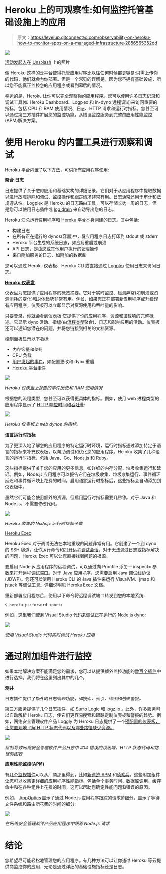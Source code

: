 # Heroku 上的可观察性:如何监控托管基础设施上的应用

> 原文：<https://levelup.gitconnected.com/observability-on-heroku-how-to-monitor-apps-on-a-managed-infrastructure-2856565352dd>

![](img/02fd4c08de1b78d0b3d99adc50dd0ba3.png)

[活动发起人](https://unsplash.com/@campaign_creators?utm_source=unsplash&utm_medium=referral&utm_content=creditCopyText)在 [Unsplash](https://unsplash.com/s/photos/computer-graph?utm_source=unsplash&utm_medium=referral&utm_content=creditCopyText) 上的照片

像 Heroku 这样的云平台使得托管应用程序比以往任何时候都更容易:只需上传你的代码，他们就会为你部署。但是一个常见的误解是，因为您不拥有基础设施，所以您不能真正监控您的应用程序或看到幕后的情况。

幸运的是，Heroku 让你可以完全观察你的应用程序。您可以使用许多日志记录和调试工具(如 Heroku Dashboard、Logplex 和 in-dyno 远程调试)来访问重要的指标，包括 CPU 和 RAM 使用情况、日志、HTTP 请求和运行时指标。您甚至可以通过第三方插件扩展您的监控功能，从错误监控服务到完整的应用性能监控(APM)解决方案。

# 使用 Heroku 的内置工具进行观察和调试

Heroku 平台内置了以下方法，可供所有应用程序使用:

**聚合** [**日志**](https://devcenter.heroku.com/articles/logging)

日志提供了关于您的应用和基础架构的详细记录。它们对于从应用程序中提取数据以进行故障排除和调试、监控操作和跟踪请求非常有用。日志通常还用于审计和法规遵从性。Logplex 是 Heroku 的日志路由工具，可以存储长达一周的日志，但是您可以使用日志插件或 [log drain](https://devcenter.heroku.com/articles/log-drains) 来自动导出您的日志。

Heroku [汇总运行应用程序和 Heroku 平台本身创建的日志](https://devcenter.heroku.com/articles/logging)。其中包括:

*   构建日志
*   在所有正在运行的 dynos(容器)中，将应用程序日志打印到 stdout 或 stderr
*   Heroku 平台生成的系统日志，如应用重启或崩溃
*   API 日志，是由您或其他用户执行的管理操作
*   来自附加服务的日志，如附加的数据库

您可以通过 Heroku 仪表板、Heroku CLI 或直接通过 [Logplex](https://devcenter.heroku.com/articles/logplex) 使用日志来访问日志。

[**Heroku 仪表盘**](https://devcenter.heroku.com/articles/heroku-dashboard)

仪表盘为您提供了应用程序的概览摘要。它对于实时监控、检测异常(如崩溃或资源消耗的变化)和总体趋势非常有用。例如，如果您正在部署新应用程序或升级现有应用程序，仪表板可以立即显示对资源使用和吞吐量的影响。

只要登录，你就会看到仪表板:它提供了你的应用程序，资源和加载项的完整概述。它显示 dyno 活动、指标(由[流程类型](https://devcenter.heroku.com/articles/procfile#procfile-format)聚合)、日志和影响应用的活动。仪表板还可以通知您潜在的问题，并将您链接到相关的文档资源。

控制面板显示以下指标:

*   内存容量和使用
*   CPU 负载
*   [用户发起的事件](https://devcenter.heroku.com/articles/metrics#events)，如配置更改和 dyno 重启
*   [Heroku 平台事件](https://devcenter.heroku.com/articles/error-codes)

![](img/c5505d8c80c51f118758fac5c4f2447c.png)

*Heroku 仪表盘上报告的事件历史和 RAM 使用情况*

根据您的流程类型，您甚至可以获得更具体的指标。例如，使用 web 进程类型的应用程序显示了 [HTTP 响应时间和吞吐量](https://devcenter.heroku.com/articles/metrics#metrics-gathered-for-web-dynos-only):

![](img/f4664eeeea25c5fc7dc5323d3169e23e.png)

*Heroku 仪表板上 web dynos 的指标。*

[**语言运行时指标**](https://devcenter.heroku.com/articles/language-runtime-metrics)

为了更深入地了解您的应用程序的特定运行时环境，运行时指标通过添加特定于语言的指标来补充仪表板，以帮助调试和优化您的应用程序。Heroku 收集了几种语言的运行时指标，包括 Java、Go、Node.js 和 Ruby。

这些指标提供了关于您的应用的更多信息，如详细的内存分配、垃圾收集运行和延迟。例如，Node.js 应用程序可以报告它们在垃圾收集、垃圾收集运行、事件循环延迟和事件循环块上花费的时间。启用语言运行时指标后，这些指标会自动添加到仪表板中。

虽然它们可能会使用额外的资源，但启用运行时指标需要几秒钟。对于 Java 和 Node.js，不需要修改代码。

![](img/47fdc87617634a691c02cf1e7f4f1819.png)

*Heroku 收集的 Node.js 运行时指标子集*

[Heroku Exec](https://devcenter.heroku.com/articles/exec)

Heroku Exec 对于调试无法在本地重现的问题非常有用。它创建了一个到 dyno 的 SSH 隧道，让你运行命令和[打开远程调试会话](https://devcenter.heroku.com/articles/exec#remote-debugging)。对于无法通过日志或指标解决的问题，Heroku Exec 可以让您直接找到问题的根源。

要启用 Node.js 应用程序的远程调试，可以通过向 Procfile 添加— inspect= <port>参数来打开远程调试端口。对于 Java 应用程序，您需要启用 Java 调试线协议(JDWP)。您还可以使用 Heroku CLI 的 Java 插件来运行 VisualVM、jmap 和 jstack 等调试工具。详细说明见 [Heroku Exec 文档](https://devcenter.heroku.com/articles/exec#remote-debugging)。</port>

重新部署应用程序后，使用以下命令将远程调试端口转发到您的本地系统:

```
$ heroku ps:forward <port>
```

例如，这里我们使用 Visual Studio 代码来调试正在运行的 Node.js dyno:

![](img/c7991c61d8ea41919e6f5b837e25ab40.png)

*使用 Visual Studio 代码实时调试 Heroku 应用*

# 通过附加组件进行监控

如果本地解决方案不能满足您的需求，您可以从提供额外监控功能的[数百个插件](https://elements.heroku.com/addons)中进行选择。我们将在这里列出其中的几个。

**测井**

日志插件提供了额外的日志管理功能，如搜索、索引、绘图和创建警报。

第三方服务提供了几个[日志插件](https://elements.heroku.com/addons/#logging)，如 [Sumo Logic](https://elements.heroku.com/addons/sumologic) 和 [logz.io](https://elements.heroku.com/addons/logzio) 。此外，许多服务可以自动解析 Heroku 日志，使它们更容易搜索和跟踪定制仪表板和警报的趋势。例如，网络安全管理软件产品 Loggly 为 Heroku 日志提供了一个[预配置的仪表板，让您直观地了解 HTTP 状态代码以及哪些路径缺少资源。](https://www.loggly.com/solution/heroku-logging/)

![](img/974fedfcc02cb34817e685a3ed3ee069.png)

*绘制导致网络安全管理软件产品日志中 404 错误的顶级域、HTTP 状态代码和路径的图表*

**应用性能监控(APM)**

有[几个监视插件](https://elements.heroku.com/addons/#monitoring)可以从厂商那里得到，比如[新遗迹 APM](https://elements.heroku.com/addons/newrelic) 和[侦察兵](https://elements.heroku.com/addons/scout)。这些附加组件让您可以收集更详细的应用程序性能指标，包括单个事务时间、数据库调用、缓存命中和在各种组件上花费的时间。这可以帮助您确定性能问题和错误的原因。

例如， [AppOptics](https://elements.heroku.com/addons/appoptics) 显示了通过 Node.js 应用程序跟踪的请求的细分，显示了等待文件系统和路由所花费的时间的细分:

![](img/336ede69e1018ae2a38acd1ba6b3a639.png)

*在网络安全管理软件产品应用程序中跟踪 Node.js 请求*

# 结论

您希望尽可能轻松地管理您的应用程序。有几种方法可以让你通过 Heroku 等云提供商监控你的应用，无论是通过详细的基础设施指标还是日志。